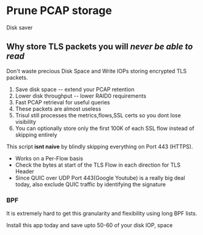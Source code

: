# Prune PCAP storage 


Disk saver 

## Why store TLS packets you will _never be able to read_ 

Don't waste precious Disk Space and Write IOPs storing encrypted TLS packets. 

1. Save disk space -- extend your PCAP retention
2. Lower disk throughput -- lower RAID0 requirements 
3. Fast PCAP retrieval for useful queries 
4. These packets are almost useless 
5. Trisul still processes the metrics,flows,SSL certs so you dont lose visibility
6. You can optionally store only the first 100K of each SSL flow instead of skipping entirely


This script **isnt naive**  by blindly skipping everything on Port 443 (HTTPS).

* Works on a Per-Flow basis
* Check the bytes at start of the TLS Flow in each direction for TLS Header
* Since QUIC over UDP Port 443(Google Youtube) is a really big deal today, also exclude 
  QUIC traffic by identifying the signature



### BPF
It is extremely hard to get this granularity and flexibility using long BPF lists.

Install this app today and save upto 50-60 of your disk IOP, space
